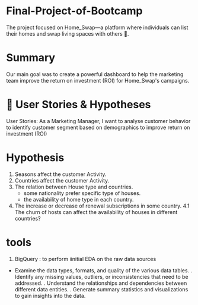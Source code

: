 # Final-Project-of-Bootcamp
The project focused on Home_Swap—a platform where individuals can list their homes and swap living spaces with others 🏡.

# Summary
Our main goal was to create a powerful dashboard to help the marketing team improve the return on investment (ROI) for Home_Swap's campaigns.

# 💭 User Stories & Hypotheses
 User Stories:
 As a Marketing Manager, I want to analyse customer behavior to identify customer segment based on demographics to improve return on investment (ROI)

# Hypothesis 
1. Seasons affect the customer Activity. 
2. Countries affect the customer Activity. 
3. The relation between House type and countries. 
    *  some nationality prefer specific type of houses. 
    * the availability of home type in each country. 
4. The increase or decrease of renewal subscriptions in some country.
   4.1 The churn of hosts can affect the availability of houses in different countries?
# tools
 1. BigQuery :
   to perform iinitial EDA on the raw data sources
   + Examine the data types, formats, and quality of the various data tables.
   . Identify any missing values, outliers, or inconsistencies that need to be addressed.
   . Understand the relationships and dependencies between different data entities.
   . Generate summary statistics and visualizations to gain insights into the data.

